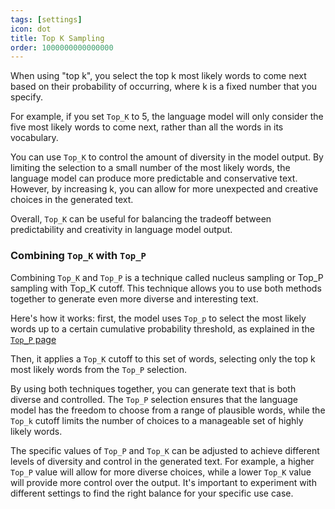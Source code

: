 ```yaml
---
tags: [settings]
icon: dot
title: Top K Sampling
order: 1000000000000000
---
```

When using "top k", you select the top k most likely words to come next based on their probability of occurring, where k is a fixed number that you specify.

For example, if you set `Top_K` to 5, the language model will only consider the five most likely words to come next, rather than all the words in its vocabulary.

You can use `Top_K` to control the amount of diversity in the model output. By limiting the selection to a small number of the most likely words, the language model can produce more predictable and conservative text. However, by increasing k, you can allow for more unexpected and creative choices in the generated text.

Overall, `Top_K` can be useful for balancing the tradeoff between predictability and creativity in language model output.


### Combining `Top_K` with `Top_P`

Combining `Top_K` and `Top_P` is a technique called nucleus sampling or Top_P sampling with Top_K cutoff. This technique allows you to use both methods together to generate even more diverse and interesting text.

Here's how it works: first, the model uses `Top_p` to select the most likely words up to a certain cumulative probability threshold, as explained in the [`Top_P` page](https://alpindale.github.io/pygmalion-docs/settings/top_p)

 Then, it applies a `Top_K` cutoff to this set of words, selecting only the top k most likely words from the `Top_P` selection.

By using both techniques together, you can generate text that is both diverse and controlled. The `Top_P` selection ensures that the language model has the freedom to choose from a range of plausible words, while the `Top_k` cutoff limits the number of choices to a manageable set of highly likely words.

The specific values of `Top_P` and `Top_K` can be adjusted to achieve different levels of diversity and control in the generated text. For example, a higher `Top_P` value will allow for more diverse choices, while a lower `Top_K` value will provide more control over the output. It's important to experiment with different settings to find the right balance for your specific use case.

